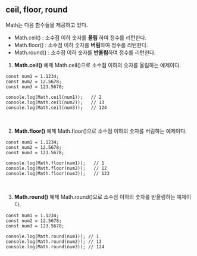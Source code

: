 ## ceil, floor, round

Math는 다음 함수들을 제공하고 있다.

- Math.ceil() : 소수점 이하 숫자를 **올림** 하여 정수를 리턴한다.
- Math.floor() : 소수점 이하 숫자를 **버림**하여 정수를 리턴한다.
- Math.round() : 소수점 이하 숫자를 **반올림**하여 정수를 리턴한다.

1. **Math.ceil()** 예제
   Math.ceil()으로 소수점 이하의 숫자를 올림하는 예제이다.

```JS
const num1 = 1.1234;
const num2 = 12.5678;
const num3 = 123.5678;

console.log(Math.ceil(num1));   // 2
console.log(Math.ceil(num2));   // 13
console.log(Math.ceil(num3));   // 124
```

</br>

2. **Math.floor()** 예제
   Math.floor()으로 소수점 이하의 숫자를 버림하는 예제이다.

```JS
const num1 = 1.1234;
const num2 = 12.5678;
const num3 = 123.5678;

console.log(Math.floor(num1));   // 1
console.log(Math.floor(num2));   // 12
console.log(Math.floor(num3));   // 123
```

</br>

3. **Math.round()** 예제
   Math.round()으로 소수점 이하의 숫자를 반올림하는 예제이다.

```JS
const num1 = 1.1234;
const num2 = 12.5678;
const num3 = 123.5678;

console.log(Math.round(num1)); // 1
console.log(Math.round(num2)); // 13
console.log(Math.round(num3)); // 124
```
